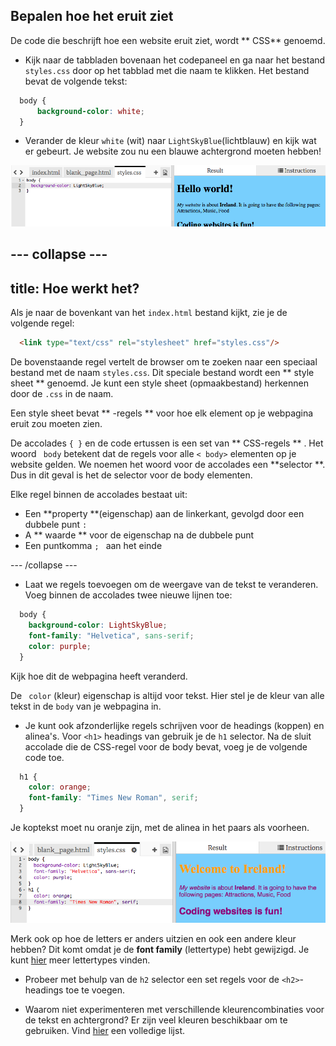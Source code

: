 ## Bepalen hoe het eruit ziet

De code die beschrijft hoe een website eruit ziet, wordt ** CSS** genoemd.

- Kijk naar de tabbladen bovenaan het codepaneel en ga naar het bestand ` styles.css ` door op het tabblad met die naam te klikken. Het bestand bevat de volgende tekst:

```css
  body {
      background-color: white;
  }
```

- Verander de kleur `white` (wit) naar ` LightSkyBlue `(lichtblauw) en kijk wat er gebeurt. Je website zou nu een blauwe achtergrond moeten hebben! 

![Example with blue background](images/egFirstCSSbluebg.png)

## \--- collapse \---

## title: Hoe werkt het?

Als je naar de bovenkant van het `index.html` bestand kijkt, zie je de volgende regel:

```html
  <link type="text/css" rel="stylesheet" href="styles.css"/>
```

De bovenstaande regel vertelt de browser om te zoeken naar een speciaal bestand met de naam ` styles.css `. Dit speciale bestand wordt een ** style sheet ** genoemd. Je kunt een style sheet (opmaakbestand) herkennen door de `.css` in de naam.

Een style sheet bevat ** -regels ** voor hoe elk element op je webpagina eruit zou moeten zien.

De accolades `{ }` en de code ertussen is een set van ** CSS-regels ** . Het woord ` body` betekent dat de regels voor alle `< body>` elementen op je website gelden. We noemen het woord voor de accolades een **selector **. Dus in dit geval is het de selector voor de body elementen.

Elke regel binnen de accolades bestaat uit:

- Een **property **(eigenschap) aan de linkerkant, gevolgd door een dubbele punt `: `
- A ** waarde ** voor de eigenschap na de dubbele punt
- Een puntkomma `; ` aan het einde

\--- /collapse \---

- Laat we regels toevoegen om de weergave van de tekst te veranderen. Voeg binnen de accolades twee nieuwe lijnen toe:

```css
  body {
    background-color: LightSkyBlue;
    font-family: "Helvetica", sans-serif;
    color: purple;
  }
```

Kijk hoe dit de webpagina heeft veranderd.

De ` color` (kleur) eigenschap is altijd voor tekst. Hier stel je de kleur van alle tekst in de ` body ` van je webpagina in.

- Je kunt ook afzonderlijke regels schrijven voor de headings (koppen) en alinea's. Voor `<h1>` headings van gebruik je de ` h1 ` selector. Na de sluit accolade die de CSS-regel voor de body bevat, voeg je de volgende code toe.

```css
  h1 {
    color: orange;
    font-family: "Times New Roman", serif;
  }
```

Je koptekst moet nu oranje zijn, met de alinea in het paars als voorheen.

![Result of new CSS code](images/egCssColorsFonts.png)

Merk ook op hoe de letters er anders uitzien en ook een andere kleur hebben? Dit komt omdat je de **font family** (lettertype) hebt gewijzigd. Je kunt [hier](http://dojo.soy/web-font-families) meer lettertypes vinden.

- Probeer met behulp van de ` h2 ` selector een set regels voor de `<h2>`-headings toe te voegen.

- Waarom niet experimenteren met verschillende kleurencombinaties voor de tekst en achtergrond? Er zijn veel kleuren beschikbaar om te gebruiken. Vind [hier](http://dojo.soy/web-color-names) een volledige lijst.